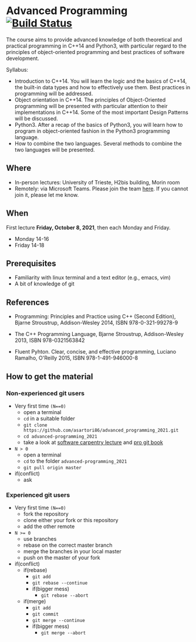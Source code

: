 # Advanced Programming [![Build Status](https://app.travis-ci.com/asartori86/advanced_programming_2021.svg?branch=master&status=created)](https://app.travis-ci.com/asartori86/advanced_programming_2021.svg?branch=master&status=created)

The course aims to provide advanced knowledge of both theoretical and practical programming in C++14 and Python3, with particular regard to the principles of object-oriented programming and best practices of software development.

Syllabus:

- Introduction to C++14. You will learn the logic and the basics of C++14, the built-in data types and how to effectively use them. Best practices in programming will be addressed.
- Object orientation in C++14. The principles of Object-Oriented programming will be presented with particular attention to their implementations in C++14. Some of the most important Design Patterns will be discussed.
- Python3. After a recap of the basics of Python3, you will learn how to program in object-oriented fashion in the Python3 programming language.
- How to combine the two languages. Several methods to combine the two languages will be presented.

## Where

- In-person lectures: University of Trieste, H2bis building, Morin room
- Remotely: via Microsoft Teams. Please join the team [here](https://teams.microsoft.com/l/team/19%3aTegYLBJNdVQcFJpcipzwG8ILBHr_PoZ_8rF-FyhOx1I1%40thread.tacv2/conversations?groupId=3c567ab0-fc8d-4af8-9fb5-5f7f4e6fcf54&tenantId=a54b3635-128c-460f-b967-6ded8df82e75). If you cannot join it, please let me know.

## When
First lecture **Friday, October 8, 2021**, then each Monday and Friday.

- Monday 14-16
- Friday 14-18

## Prerequisites
- Familiarity with linux terminal and a text editor (e.g., emacs, vim)
- A bit of knowledge of git

## References

- Programming: Principles and Practice using C++ (Second Edition),
  Bjarne Stroustrup, Addison-Wesley 2014, ISBN 978-0-321-99278-9

- The C++ Programming Language, Bjarne Stroustrup, Addison-Wesley
   2013, ISBN 978-0321563842

- Fluent Pyhton. Clear, concise, and effective programming, Luciano Ramalho, O'Reilly 2015, ISBN 978-1-491-946000-8



## How to get the material
### Non-experienced git users
- Very first time `(N==0)`
  - open a terminal
  - `cd` in a suitable folder
  - `git clone https://github.com/asartori86/advanced_programming_2021.git`
  - `cd advanced-programming_2021`
  - take a look at [software carpentry lecture](http://swcarpentry.github.io/git-novice/) and [pro git book](https://git-scm.com/book/en/v2) 
- `N > 0`
  - open a terminal
  - `cd` to the folder `advanced-programming_2021`
  - `git pull origin master`
- if(conflict)
  - ask

### Experienced git users
- Very first time `(N==0)`
  - fork the repository
  - clone either your fork or this repository
  - add the other remote
- `N >= 0`
  - use branches
  - rebase on the correct master branch
  - merge the branches in your local master
  - push on the master of your fork
- if(conflict)
  - if(rebase)
    - `git add`
    - `git rebase --continue`
    - if(bigger mess)
      	- `git rebase --abort`
  - if(merge)
    - `git add`
    - `git commit`
    - `git merge --continue`
    - if(bigger mess)
      - `git merge --abort`
